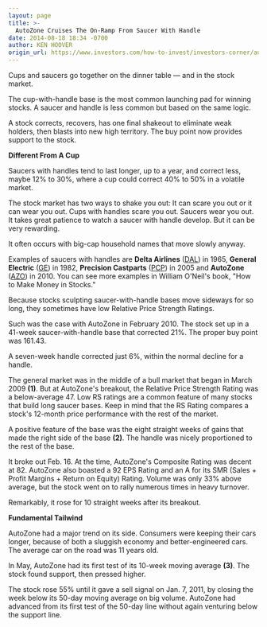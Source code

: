 ```yaml
---
layout: page
title: >-
  AutoZone Cruises The On-Ramp From Saucer With Handle
date: 2014-08-18 18:34 -0700
author: KEN HOOVER
origin_url: https://www.investors.com/how-to-invest/investors-corner/autozone-saucer-with-handle/
---
```


Cups and saucers go together on the dinner table — and in the stock market.

The cup-with-handle base is the most common launching pad for winning stocks. A saucer and handle is less common but based on the same logic.

A stock corrects, recovers, has one final shakeout to eliminate weak holders, then blasts into new high territory. The buy point now provides support to the stock.

**Different From A Cup**

Saucers with handles tend to last longer, up to a year, and correct less, maybe 12% to 30%, where a cup could correct 40% to 50% in a volatile market.

The stock market has two ways to shake you out: It can scare you out or it can wear you out. Cups with handles scare you out. Saucers wear you out. It takes great patience to watch a saucer with handle develop. But it can be very rewarding.

It often occurs with big-cap household names that move slowly anyway.

Examples of saucers with handles are **Delta Airlines** ([DAL](https://research.investors.com/quote.aspx?symbol=DAL)) in 1965, **General Electric** ([GE](https://research.investors.com/quote.aspx?symbol=GE)) in 1982, **Precision Castparts** ([PCP](https://research.investors.com/quote.aspx?symbol=PCP)) in 2005 and **AutoZone** ([AZO](https://research.investors.com/quote.aspx?symbol=AZO)) in 2010. You can see more examples in William O'Neil's book, "How to Make Money in Stocks."

Because stocks sculpting saucer-with-handle bases move sideways for so long, they sometimes have low Relative Price Strength Ratings.

Such was the case with AutoZone in February 2010. The stock set up in a 41-week saucer-with-handle base that corrected 21%. The proper buy point was 161.43.

A seven-week handle corrected just 6%, within the normal decline for a handle.

The general market was in the middle of a bull market that began in March 2009 **(1)**. But at AutoZone's breakout, the Relative Price Strength Rating was a below-average 47. Low RS ratings are a common feature of many stocks that build long saucer bases. Keep in mind that the RS Rating compares a stock's 12-month price performance with the rest of the market.

A positive feature of the base was the eight straight weeks of gains that made the right side of the base **(2)**. The handle was nicely proportioned to the rest of the base.

It broke out Feb. 16. At the time, AutoZone's Composite Rating was decent at 82. AutoZone also boasted a 92 EPS Rating and an A for its SMR (Sales + Profit Margins + Return on Equity) Rating. Volume was only 33% above average, but the stock went on to rally numerous times in heavy turnover.

Remarkably, it rose for 10 straight weeks after its breakout.

**Fundamental Tailwind**

AutoZone had a major trend on its side. Consumers were keeping their cars longer, because of both a sluggish economy and better-engineered cars. The average car on the road was 11 years old.

In May, AutoZone had its first test of its 10-week moving average **(3)**. The stock found support, then pressed higher.

The stock rose 55% until it gave a sell signal on Jan. 7, 2011, by closing the week below its 50-day moving average on big volume. AutoZone had advanced from its first test of the 50-day line without again venturing below the support line.
